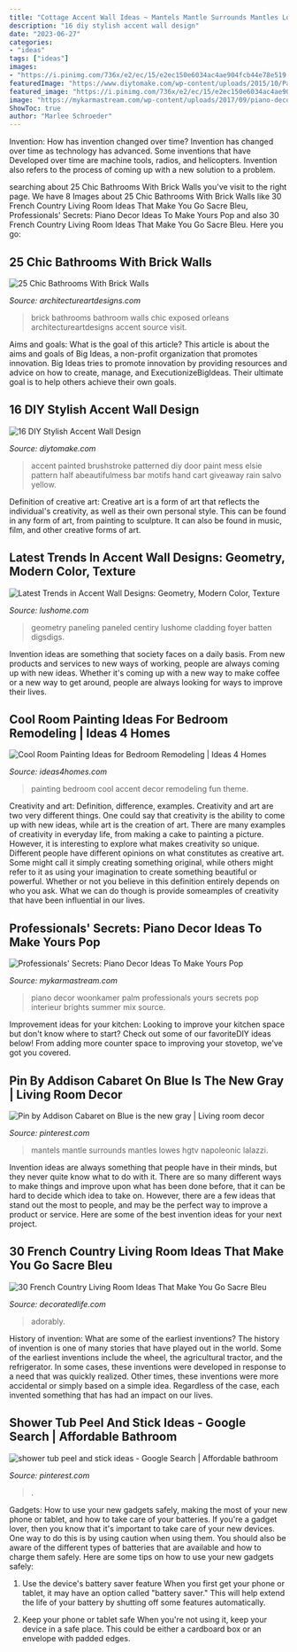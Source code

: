 ```yaml
---
title: "Cottage Accent Wall Ideas ~ Mantels Mantle Surrounds Mantles Lowes Hgtv Napoleonic Lalazzi"
description: "16 diy stylish accent wall design"
date: "2023-06-27"
categories:
- "ideas"
tags: ["ideas"]
images:
- "https://i.pinimg.com/736x/e2/ec/15/e2ec150e6034ac4ae904fcb44e78e519.jpg"
featuredImage: "https://www.diytomake.com/wp-content/uploads/2015/10/Patterned-Wall-DIY.jpg"
featured_image: "https://i.pinimg.com/736x/e2/ec/15/e2ec150e6034ac4ae904fcb44e78e519.jpg"
image: "https://mykarmastream.com/wp-content/uploads/2017/09/piano-decor-4.jpg"
ShowToc: true
author: "Marlee Schroeder"
---
```



Invention: How has invention changed over time?
Invention has changed over time as technology has advanced. Some inventions that have Developed over time are machine tools, radios, and helicopters. Invention also refers to the process of coming up with a new solution to a problem.

	

		
searching about 25 Chic Bathrooms With Brick Walls you've visit to the right page. We have 8 Images about 25 Chic Bathrooms With Brick Walls like 30 French Country Living Room Ideas That Make You Go Sacre Bleu, Professionals&#039; Secrets: Piano Decor Ideas To Make Yours Pop and also 30 French Country Living Room Ideas That Make You Go Sacre Bleu. Here you go:
		
    
## 25 Chic Bathrooms With Brick Walls

<img loading=lazy src="https://www.architectureartdesigns.com/wp-content/uploads/2014/01/949.jpg" onerror="this.onerror=null;this.src='https://tse2.mm.bing.net/th?id=OIP.IAbX-P8wRwmG2K4xvg1WzgHaHa&amp;pid=15.1';" alt="25 Chic Bathrooms With Brick Walls">

_Source: architectureartdesigns.com_

>brick bathrooms bathroom walls chic exposed orleans architectureartdesigns accent source visit. 

	

Aims and goals: What is the goal of this article?
This article is about the aims and goals of Big Ideas, a non-profit organization that promotes innovation. Big Ideas tries to promote innovation by providing resources and advice on how to create, manage, and ExecutionizeBigIdeas. Their ultimate goal is to help others achieve their own goals.

    
## 16 DIY Stylish Accent Wall Design

<img loading=lazy src="https://www.diytomake.com/wp-content/uploads/2015/10/Patterned-Wall-DIY.jpg" onerror="this.onerror=null;this.src='https://tse1.mm.bing.net/th?id=OIP.RgujDwbATTlOnWkI9Hc5JAHaLH&amp;pid=15.1';" alt="16 DIY Stylish Accent Wall Design">

_Source: diytomake.com_

>accent painted brushstroke patterned diy door paint mess elsie pattern half abeautifulmess bar motifs hand cart giveaway rain salvo yellow. 

	

Definition of creative art:
Creative art is a form of art that reflects the individual's creativity, as well as their own personal style. This can be found in any form of art, from painting to sculpture. It can also be found in music, film, and other creative forms of art.

    
## Latest Trends In Accent Wall Designs: Geometry, Modern Color, Texture

<img loading=lazy src="https://www.lushome.com/wp-content/uploads/2020/11/decorative-wall-panels-modern-interiors-14.jpg" onerror="this.onerror=null;this.src='https://tse3.mm.bing.net/th?id=OIP.7x9OBCVpRfMgVrvIM3eLagHaJ3&amp;pid=15.1';" alt="Latest Trends in Accent Wall Designs: Geometry, Modern Color, Texture">

_Source: lushome.com_

>geometry paneling paneled centiry lushome cladding foyer batten digsdigs. 

	

Invention ideas are something that society faces on a daily basis. From new products and services to new ways of working, people are always coming up with new ideas. Whether it's coming up with a new way to make coffee or a new way to get around, people are always looking for ways to improve their lives. 

    
## Cool Room Painting Ideas For Bedroom Remodeling | Ideas 4 Homes

<img loading=lazy src="https://www.ideas4homes.com/wp-content/uploads/2015/12/Alluring-White-Flower-Accent-Picture-Decor-in-Cool-Room-Painting-Ideas-with-Cute-WallSelve.jpg" onerror="this.onerror=null;this.src='https://tse1.mm.bing.net/th?id=OIP.LKGa0QfEquPrAlwizkEnbAHaFj&amp;pid=15.1';" alt="Cool Room Painting Ideas for Bedroom Remodeling | Ideas 4 Homes">

_Source: ideas4homes.com_

>painting bedroom cool accent decor remodeling fun theme. 

	

Creativity and art: Definition, difference, examples.
Creativity and art are two very different things. One could say that creativity is the ability to come up with new ideas, while art is the creation of art. There are many examples of creativity in everyday life, from making a cake to painting a picture. However, it is interesting to explore what makes creativity so unique.
Different people have different opinions on what constitutes as creative art. Some might call it simply creating something original, while others might refer to it as using your imagination to create something beautiful or powerful. Whether or not you believe in this definition entirely depends on who you ask. What we can do though is provide someamples of creativity that have been influential in our lives.

    
## Professionals&#039; Secrets: Piano Decor Ideas To Make Yours Pop

<img loading=lazy src="https://mykarmastream.com/wp-content/uploads/2017/09/piano-decor-4.jpg" onerror="this.onerror=null;this.src='https://tse2.mm.bing.net/th?id=OIP.pV1YrLkEpo5g-sPxUOFt5AHaKa&amp;pid=15.1';" alt="Professionals&#039; Secrets: Piano Decor Ideas To Make Yours Pop">

_Source: mykarmastream.com_

>piano decor woonkamer palm professionals yours secrets pop interieur brights summer mix source. 

	

Improvement ideas for your kitchen:
Looking to improve your kitchen space but don't know where to start? Check out some of our favoriteDIY ideas below! From adding more counter space to improving your stovetop, we've got you covered.

    
## Pin By Addison Cabaret On Blue Is The New Gray | Living Room Decor

<img loading=lazy src="https://i.pinimg.com/736x/d7/c1/e8/d7c1e8d0fea4d2745f49eefbc7fb52cb.jpg" onerror="this.onerror=null;this.src='https://tse2.mm.bing.net/th?id=OIP.yXrszKyOAknZoQHwVTXcnAHaLH&amp;pid=15.1';" alt="Pin by Addison Cabaret on Blue is the new gray | Living room decor">

_Source: pinterest.com_

>mantels mantle surrounds mantles lowes hgtv napoleonic lalazzi. 

	

Invention ideas are always something that people have in their minds, but they never quite know what to do with it. There are so many different ways to make things and improve upon what has been done before, that it can be hard to decide which idea to take on. However, there are a few ideas that stand out the most to people, and may be the perfect way to improve a product or service. Here are some of the best invention ideas for your next project.

    
## 30 French Country Living Room Ideas That Make You Go Sacre Bleu

<img loading=lazy src="https://decoratedlife.com/wp-content/uploads/2020/04/28.-An-Adorably-Red-and-White-Living-Room.jpg" onerror="this.onerror=null;this.src='https://tse3.mm.bing.net/th?id=OIP.b_ZLHDcgq5hbubPfhHllEQHaLH&amp;pid=15.1';" alt="30 French Country Living Room Ideas That Make You Go Sacre Bleu">

_Source: decoratedlife.com_

>adorably. 

	

History of invention: What are some of the earliest inventions?
The history of invention is one of many stories that have played out in the world. Some of the earliest inventions include the wheel, the agricultural tractor, and the refrigerator. In some cases, these inventions were developed in response to a need that was quickly realized. Other times, these inventions were more accidental or simply based on a simple idea. Regardless of the case, each invented something that has had an impact on our lives.

    
## Shower Tub Peel And Stick Ideas - Google Search | Affordable Bathroom

<img loading=lazy src="https://i.pinimg.com/736x/e2/ec/15/e2ec150e6034ac4ae904fcb44e78e519.jpg" onerror="this.onerror=null;this.src='https://tse2.mm.bing.net/th?id=OIP.y215TI_tucETibBpHHfOEwHaLK&amp;pid=15.1';" alt="shower tub peel and stick ideas - Google Search | Affordable bathroom">

_Source: pinterest.com_

>. 

	

Gadgets: How to use your new gadgets safely, making the most of your new phone or tablet, and how to take care of your batteries.
If you're a gadget lover, then you know that it's important to take care of your new devices. One way to do this is by using caution when using them. You should also be aware of the different types of batteries that are available and how to charge them safely. Here are some tips on how to use your new gadgets safely: 
1) Use the device's battery saver feature When you first get your phone or tablet, it may have an option called "battery saver." This will help extend the life of your battery by shutting off some features automatically. 

2) Keep your phone or tablet safe When you're not using it, keep your device in a safe place. This could be either a cardboard box or an envelope with padded edges.

